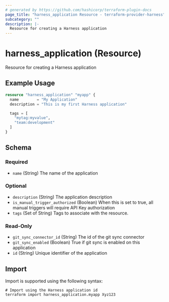 ```yaml
---
# generated by https://github.com/hashicorp/terraform-plugin-docs
page_title: "harness_application Resource - terraform-provider-harness"
subcategory: ""
description: |-
  Resource for creating a Harness application
---
```


# harness_application (Resource)

Resource for creating a Harness application

## Example Usage

```terraform
resource "harness_application" "myapp" {
  name        = "My Application"
  description = "This is my first Harness application"

  tags = [
    "mytag:myvalue",
    "team:development"
  ]
}
```

<!-- schema generated by tfplugindocs -->
## Schema

### Required

- `name` (String) The name of the application

### Optional

- `description` (String) The application description
- `is_manual_trigger_authorized` (Boolean) When this is set to true, all manual triggers will require API Key authorization
- `tags` (Set of String) Tags to associate with the resource.

### Read-Only

- `git_sync_connector_id` (String) The id of the git sync connector
- `git_sync_enabled` (Boolean) True if git sync is enabled on this application
- `id` (String) Unique identifier of the application

## Import

Import is supported using the following syntax:

```shell
# Import using the Harness application id
terraform import harness_application.myapp Xyz123
```
